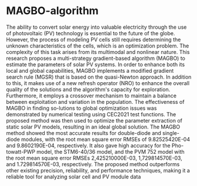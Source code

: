 # MAGBO-algorithm
The ability to convert solar energy into valuable electricity through the use of photovoltaic (PV) technology is essential to the future of the globe. However, the process of modeling PV cells still requires determining the unknown characteristics of the cells, which is an optimization problem. The complexity of this task arises from its multimodal and nonlinear nature. This research proposes a multi-strategy gradient-based algorithm (MAGBO) to estimate the parameters of solar PV systems. In order to enhance both its local and global capabilities, MAGBO implements a modified gradient search rule (MGSR) that is based on the quasi-Newton approach. In addition to this, it makes use of a new refresh operator (NRO) to enhance the overall quality of the solutions and the algorithm's capacity for exploration. Furthermore, it employs a crossover mechanism to maintain a balance between exploitation and variation in the population. The effectiveness of MAGBO in finding so-lutions to global optimization issues was demonstrated by numerical testing using CEC2021 test functions. The proposed method was then used to optimize the parameter extraction of static solar PV models, resulting in an ideal global solution. The MAGBO method showed the most accurate results for double-diode and single-diode modules, with the root mean square error RMSEs of 9.82525420E-04 and 9.8602190E-04, respectively. It also gave high accuracy for the Pho-towatt-PWP model, the STM6-40/36 model, and the PVM 752 model with the root mean square error RMSEs 2,425210000E-03, 1,729814570E-03, and 1.729814570E-03, respectively. The proposed method outperforms other existing precision, reliability, and performance techniques, making it a reliable tool for analyzing solar cell and PV module data
